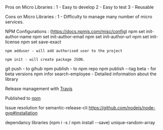 Pros on Micro Libraries :
1 - Easy to develop
2 - Easy to test
3 - Reusable

Cons on Micro Libraries :
1 - Difficulty to manage many number of micro services.

NPM Configurations : (https://docs.npmjs.com/misc/config)
    npm set init-author-name
    npm set init-author-email
    npm set init-author-url
    npm set init-license
    npm set save-exact

    npm adduser - will add authorised user to the project

    npm init - will create package JSON.

git push                - to gihub
npm publish             - to npm repo
npm publish --tag beta  - for beta versions
npm infor search-employee   - Detailed information about the library

Release management with <a href="travis-ci.org">Travis</a>

Published to <a href="www.npmjs.com">npm</a>

Issue resolution for semantic-release-cli
https://github.com/nodejs/node-gyp#installation

dependancy libraries (npm i -s / npm install --save)
    unique-random-array




